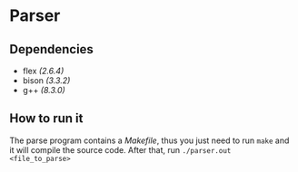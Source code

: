 # Parser

## Dependencies
* flex *(2.6.4)*
* bison *(3.3.2)*
* g++ *(8.3.0)*

## How to run it
The parse program contains a *Makefile*, thus you just need to run `make` and it
will compile the source code. After that, run `./parser.out <file_to_parse>` 